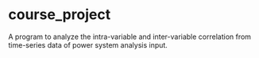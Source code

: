 # course_project
A program to analyze the intra-variable and inter-variable correlation from time-series data of power system analysis input.
